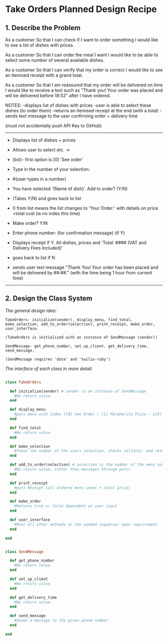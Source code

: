 # Take Orders Planned Design Recipe

## 1. Describe the Problem

As a customer
So that I can check if I want to order something
I would like to see a list of dishes with prices.

As a customer
So that I can order the meal I want
I would like to be able to select some number of several available dishes.

As a customer
So that I can verify that my order is correct
I would like to see an itemised receipt with a grand total.

As a customer
So that I am reassured that my order will be delivered on time
I would like to receive a text such as "Thank you! Your order was placed and will be delivered before 18:52" after I have ordered.

NOTES: -displays list of dishes with prices
       -user is able to select these dishes (to order them)
       -returns an itemised receipt at the end (with a total)
       -sends text message to the user confirming order + delivery time

(must not accidentally push API Key to GitHub)

_________________________________________________
- Displays list of dishes + prices
- Allows user to select etc. ->

- (list)- first option is [0] 'See order'
- Type in the number of your selection:
- #(user types in a number)
- You have selected '(Name of dish)'. Add to order? (Y/N)
- (Takes Y/N) and goes back to list
- 0 from list means the list changes to 'Your Order:' with details on price +total cost (w no index this time)
- Make order? Y/N
- Enter phone number: (for confirmation message) (if Y)
- Displays receipt if Y. All dishes, prices and 'Total: #### (VAT and Delivery Fees Included)'
- goes back to list if N
- sends user text message "Thank You! Your order has been placed and will be delivered by ##:##." (with the time being 1 hour from current time)
_________________________________________________

## 2. Design the Class System

_The general design idea:_

```
TakeOrders- initialize(sender), display_menu, find_total, make_selection, add_to_order(selection), print_receipt, make_order, user_interface.

(TakeOrders is initialized with an instance of SendMessage (sender))

SendMessage- get_phone_number, set_up_client, get_delivery_time, send_message.

(SendMessage requires 'date' and 'twilio-ruby')
```

_The interface of each class in more detail:_

```ruby

class TakeOrders

  def initialize(sender) # sender is an instance of SendMessage
    #No return value.
  end

  def display_menu
    #puts menu with index ([0] See Order / [1] Margherita Pizza - £13)
  end

  def find_total
    #No return value.
  end

  def make_selection
    #Takes the number of the users selection, checks validity- and returns it.
  end

  def add_to_order(selection) # selection is the number of the menu option that was selected by the user.
    #No return value. (other than messages through puts)
  end

  def print_receipt
    #puts Receipt (all ordered menu items + total price)
  end

  def make_order
    #Returns true or false dependent on user input
  end

  def user_interface
    #Runs all other methods in the needed sequence/ upon requirement
  end

end


class SendMessage

  def get_phone_number
    #No return value.
  end

  def set_up_client
    #No return value.
  end

  def get_delivery_time
    #No return value.
  end

  def send_message
    #Sends a message to the given phone number
  end

end

```

